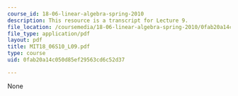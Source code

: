 ```yaml
---
course_id: 18-06-linear-algebra-spring-2010
description: This resource is a transcript for Lecture 9.
file_location: /coursemedia/18-06-linear-algebra-spring-2010/0fab20a14c050d85ef29563cd6c52d37_MIT18_06S10_L09.pdf
file_type: application/pdf
layout: pdf
title: MIT18_06S10_L09.pdf
type: course
uid: 0fab20a14c050d85ef29563cd6c52d37

---
```

None